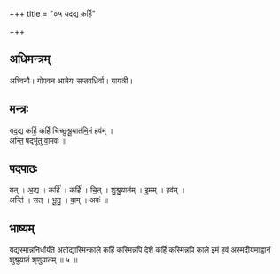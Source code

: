 +++
title = "०५ यदद्य कर्हि"

+++
## अधिमन्त्रम्
अश्विनौ। गोपवन आत्रेयः सप्तवध्रिर्वा। गायत्री।

## मन्त्रः
यद॒द्य कर्हि॒ कर्हि॑ चिच्छुश्रू॒यात॑मि॒मं हव॑म् ।  
अन्ति॒ षद्भू॑तु वा॒मवः॑ ॥

## पदपाठः
यत् । अ॒द्य । कर्हि॑ । कर्हि॑ । चि॒त् । शु॒श्रु॒यात॑म् । इ॒मम् । हव॑म् ।  
अन्ति॑ । सत् । भू॒तु॒ । वा॒म् । अवः॑ ॥

## भाष्यम्
यद्यस्मान्ननिर्धार्यते अतोद्यास्मिन्काले कर्हि कस्मिन्नपि देशे कर्हि कस्मिन्नपि काले इमं हवं अस्मदीयमाह्वानं शुश्रुयातं शृणुयातम् ॥ ५ ॥